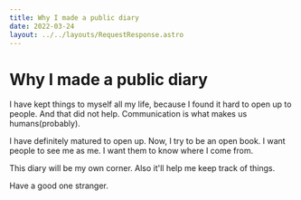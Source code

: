 ```yaml
---
title: Why I made a public diary
date: 2022-03-24
layout: ../../layouts/RequestResponse.astro
---
```


# Why I made a public diary

I have kept things to myself all my life, because I found it hard to open up to people.
And that did not help. Communication is what makes us humans(probably).

I have definitely matured to open up.
Now, I try to be an open book. I want people to see me as me. I want them to know where I come from.

This diary will be my own corner. Also it'll help me keep track of things.

Have a good one stranger.
